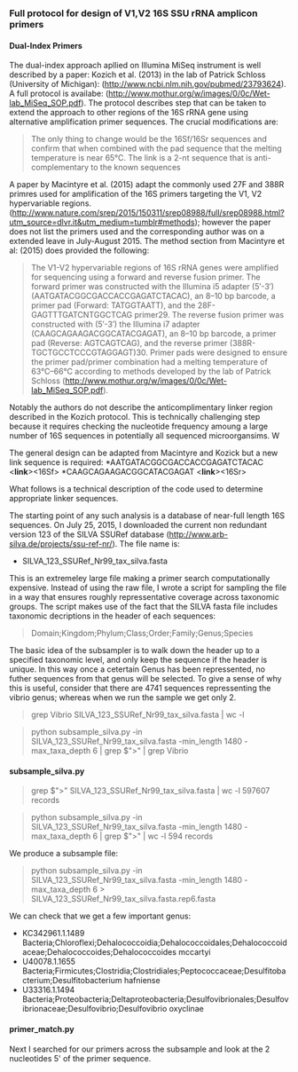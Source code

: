 ### Full protocol for design of V1,V2 16S SSU rRNA amplicon primers

#### Dual-Index Primers
The dual-index approach apllied on Illumina MiSeq instrument is well described by a paper: Kozich et al. (2013) in the lab of Patrick Schloss (University of Michigan): (http://www.ncbi.nlm.nih.gov/pubmed/23793624). A full protocol is availabe: (http://www.mothur.org/w/images/0/0c/Wet-lab_MiSeq_SOP.pdf). The protocol describes step that can be taken to extend the approach to other regions of the 16S rRNA gene using alternative amplification primer sequences. The crucial modifications are:

> The only thing to change would be the 16Sf/16Sr sequences and confirm that when combined with the pad sequence that the melting temperature is near 65°C. The link is a 2-nt sequence that is anti-complementary to the known sequences 

A paper by Macintyre et al. (2015) adapt the commonly used 27F and 388R primres used for amplification of the 16S primers targeting the V1, V2 hypervariable regions. (http://www.nature.com/srep/2015/150311/srep08988/full/srep08988.html?utm_source=dlvr.it&utm_medium=tumblr#methods); however the paper does not list the primers used and the corresponding author was on a extended leave in July-August 2015. The method section from Macintyre et al: (2015) does provided the following:

> The V1-V2 hypervariable regions of 16S rRNA genes were amplified for sequencing using a forward and reverse fusion primer. The forward primer was constructed with the Illumina i5 adapter (5′-3′) (AATGATACGGCGACCACCGAGATCTACAC), an 8–10 bp barcode, a primer pad (Forward: TATGGTAATT), and the 28F-GAGTTTGATCNTGGCTCAG primer29. The reverse fusion primer was constructed with (5′-3′) the Illumina i7 adapter (CAAGCAGAAGACGGCATACGAGAT), an 8–10 bp barcode, a primer pad (Reverse: AGTCAGTCAG), and the reverse primer (388R-TGCTGCCTCCCGTAGGAGT)30. Primer pads were designed to ensure the primer pad/primer combination had a melting temperature of 63°C–66°C according to methods developed by the lab of Patrick Schloss (http://www.mothur.org/w/images/0/0c/Wet-lab_MiSeq_SOP.pdf). 

Notably the authors do not describe the anticomplimentary linker region described in the Kozich protocol. This is technically challenging step because it requires checking the nucleotide frequency amoung a large number of 16S sequences in potentially all sequenced microorgansims. W

The general design can be adapted from Macintyre and Kozick but a new link sequence is required:
*AATGATACGGCGACCACCGAGATCTACAC <i5><pad><**link**><16Sf> 
*CAAGCAGAAGACGGCATACGAGAT <i7><pad><**link**><16Sr> 

What follows is a technical description of the code used to determine appropriate linker sequences. 

The starting point of any such analysis is a database of near-full length 16S sequences. On July 25, 2015, 
I downloaded the current non redundant version 123 of the SILVA SSURef database (http://www.arb-silva.de/projects/ssu-ref-nr/). The file name is:
* SILVA_123_SSURef_Nr99_tax_silva.fasta

This is an extremeley large file making a primer search computationally expensive. Instead of using the raw file, I wrote a script for sampling the file in a way that ensures roughly repressentative coverage across taxonomic groups. The script makes use of the fact that the SILVA fasta file includes taxonomic decriptions in the header of each sequences:
> Domain;Kingdom;Phylum;Class;Order;Family;Genus;Species

The basic idea of the subsampler is to walk down the header up to a specified taxonomic level, and only keep the sequence if the header is unique. In this way once a cetertain Genus has been repressented, no futher sequences from that genus will be selected.  To give a sense of why this is useful, consider that there are 4741 sequences repressenting the vibrio genus; whereas when we run the sample we get only 2. 

> grep Vibrio SILVA_123_SSURef_Nr99_tax_silva.fasta | wc -l 

> python subsample_silva.py -in SILVA_123_SSURef_Nr99_tax_silva.fasta -min_length 1480 -max_taxa_depth 6 | grep $">" | grep Vibrio 

#### subsample_silva.py

> grep $">" SILVA_123_SSURef_Nr99_tax_silva.fasta | wc -l 
597607 records

> python subsample_silva.py -in SILVA_123_SSURef_Nr99_tax_silva.fasta -min_length 1480 -max_taxa_depth 6 | grep $">" | wc -l
594 records

We produce a subsample file:

>python subsample_silva.py -in SILVA_123_SSURef_Nr99_tax_silva.fasta -min_length 1480 -max_taxa_depth 6 > SILVA_123_SSURef_Nr99_tax_silva.fasta.rep6.fasta

We can check that we get a few important genus:

* KC342961.1.1489 Bacteria;Chloroflexi;Dehalococcoidia;Dehalococcoidales;Dehalococcoidaceae;Dehalococcoides;Dehalococcoides mccartyi
* U40078.1.1655 Bacteria;Firmicutes;Clostridia;Clostridiales;Peptococcaceae;Desulfitobacterium;Desulfitobacterium hafniense
* U33316.1.1494 Bacteria;Proteobacteria;Deltaproteobacteria;Desulfovibrionales;Desulfovibrionaceae;Desulfovibrio;Desulfovibrio oxyclinae

#### primer_match.py

Next I searched for our primers across the subsample and look at the 2 nucleotides 5' of the primer sequence.









 

















